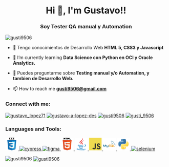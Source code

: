 <h1 align="center">Hi 👋, I'm Gustavo!!</h1>
<h3 align="center">Soy Tester QA manual y Automation</h3>

<p align="left"> <img src="https://komarev.com/ghpvc/?username=gusti9506&label=Profile%20views&color=0e75b6&style=flat" alt="gusti9506" /> </p>

- 🔭 Tengo conocimientos de Desarrollo Web **HTML 5, CSS3 y Javascript**

- 🌱 I’m currently learning **Data Science con Python en OCI y Oracle Analytics.**

- 💬 Puedes preguntarme sobre **Testing manual y/o Automation, y tambien de Desarrollo Web.**

- 📫 How to reach me **gusti9506@gmail.com**

<h3 align="left">Connect with me:</h3>
<p align="left">
<a href="https://twitter.com/gustavo_lopez71" target="blank"><img align="center" src="https://raw.githubusercontent.com/rahuldkjain/github-profile-readme-generator/master/src/images/icons/Social/twitter.svg" alt="gustavo_lopez71" height="30" width="40" /></a>
<a href="https://linkedin.com/in/gustavo-a-lopez-des" target="blank"><img align="center" src="https://raw.githubusercontent.com/rahuldkjain/github-profile-readme-generator/master/src/images/icons/Social/linked-in-alt.svg" alt="gustavo-a-lopez-des" height="30" width="40" /></a>
<a href="https://fb.com/gusti9506" target="blank"><img align="center" src="https://raw.githubusercontent.com/rahuldkjain/github-profile-readme-generator/master/src/images/icons/Social/facebook.svg" alt="gusti9506" height="30" width="40" /></a>
<a href="https://instagram.com/gusti_9506" target="blank"><img align="center" src="https://raw.githubusercontent.com/rahuldkjain/github-profile-readme-generator/master/src/images/icons/Social/instagram.svg" alt="gusti_9506" height="30" width="40" /></a>
</p>

<h3 align="left">Languages and Tools:</h3>
<p align="left"> <a href="https://www.w3schools.com/css/" target="_blank" rel="noreferrer"> <img src="https://raw.githubusercontent.com/devicons/devicon/master/icons/css3/css3-original-wordmark.svg" alt="css3" width="40" height="40"/> </a> <a href="https://www.cypress.io" target="_blank" rel="noreferrer"> <img src="https://raw.githubusercontent.com/simple-icons/simple-icons/6e46ec1fc23b60c8fd0d2f2ff46db82e16dbd75f/icons/cypress.svg" alt="cypress" width="40" height="40"/> </a> <a href="https://www.figma.com/" target="_blank" rel="noreferrer"> <img src="https://www.vectorlogo.zone/logos/figma/figma-icon.svg" alt="figma" width="40" height="40"/> </a> <a href="https://www.w3.org/html/" target="_blank" rel="noreferrer"> <img src="https://raw.githubusercontent.com/devicons/devicon/master/icons/html5/html5-original-wordmark.svg" alt="html5" width="40" height="40"/> </a> <a href="https://www.java.com" target="_blank" rel="noreferrer"> <img src="https://raw.githubusercontent.com/devicons/devicon/master/icons/java/java-original.svg" alt="java" width="40" height="40"/> </a> <a href="https://developer.mozilla.org/en-US/docs/Web/JavaScript" target="_blank" rel="noreferrer"> <img src="https://raw.githubusercontent.com/devicons/devicon/master/icons/javascript/javascript-original.svg" alt="javascript" width="40" height="40"/> </a> <a href="https://www.mysql.com/" target="_blank" rel="noreferrer"> <img src="https://raw.githubusercontent.com/devicons/devicon/master/icons/mysql/mysql-original-wordmark.svg" alt="mysql" width="40" height="40"/> </a> <a href="https://www.python.org" target="_blank" rel="noreferrer"> <img src="https://raw.githubusercontent.com/devicons/devicon/master/icons/python/python-original.svg" alt="python" width="40" height="40"/> </a> <a href="https://www.selenium.dev" target="_blank" rel="noreferrer"> <img src="https://raw.githubusercontent.com/detain/svg-logos/780f25886640cef088af994181646db2f6b1a3f8/svg/selenium-logo.svg" alt="selenium" width="40" height="40"/> </a> </p>

<p><img align="left" src="https://github-readme-stats.vercel.app/api/top-langs?username=gusti9506&show_icons=true&locale=en&layout=compact" alt="gusti9506" /></p>

<p>&nbsp;<img align="center" src="https://github-readme-stats.vercel.app/api?username=gusti9506&show_icons=true&locale=en" alt="gusti9506" /></p>
